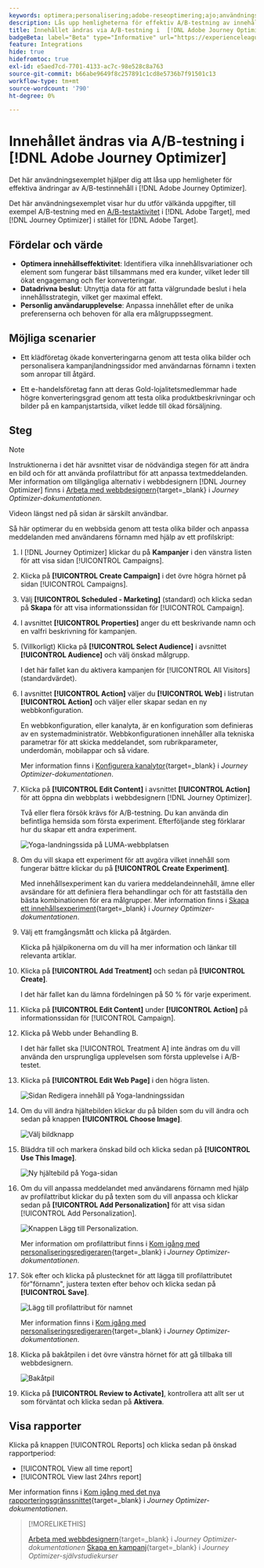 ```yaml
---
keywords: optimera;personalisering;adobe-reseoptimering;ajo;användningsfall;scenarier;innehållsändring/ab test;profilattribut;change image;swap image
description: Lås upp hemligheterna för effektiv A/B-testning av innehållsändringar i Adobe Journey Optimizer
title: Innehållet ändras via A/B-testning i  [!DNL Adobe Journey Optimizer]
badgeBeta: label="Beta" type="Informative" url="https://experienceleague.adobe.com/docs/target/using/introduction/intro.html?lang=sv-SE#beta newtab=true" tooltip="Vad är Beta-funktioner i  [!DNL Adobe Target]?"
feature: Integrations
hide: true
hidefromtoc: true
exl-id: e5aed7cd-7701-4133-ac7c-98e528c8a763
source-git-commit: b66abe9649f8c257891c1cd8e5736b7f91501c13
workflow-type: tm+mt
source-wordcount: '790'
ht-degree: 0%

---
```


# Innehållet ändras via A/B-testning i [!DNL Adobe Journey Optimizer]

Det här användningsexemplet hjälper dig att låsa upp hemligheter för effektiva ändringar av A/B-testinnehåll i [!DNL Adobe Journey Optimizer].

Det här användningsexemplet visar hur du utför välkända uppgifter, till exempel A/B-testning med en [A/B-testaktivitet](/help/main/c-activities/t-test-ab/test-ab.md) i [!DNL Adobe Target], med [!DNL Journey Optimizer] i stället för [!DNL Adobe Target].

## Fördelar och värde

* **Optimera innehållseffektivitet**: Identifiera vilka innehållsvariationer och element som fungerar bäst tillsammans med era kunder, vilket leder till ökat engagemang och fler konverteringar.
* **Datadrivna beslut**: Utnyttja data för att fatta välgrundade beslut i hela innehållsstrategin, vilket ger maximal effekt.
* **Personlig användarupplevelse**: Anpassa innehållet efter de unika preferenserna och behoven för alla era målgruppssegment.

## Möjliga scenarier

* Ett klädföretag ökade konverteringarna genom att testa olika bilder och personalisera kampanjlandningssidor med användarnas förnamn i texten som anropar till åtgärd.

* Ett e-handelsföretag fann att deras Gold-lojalitetsmedlemmar hade högre konverteringsgrad genom att testa olika produktbeskrivningar och bilder på en kampanjstartsida, vilket ledde till ökad försäljning.

## Steg

>[!NOTE]
>
>Instruktionerna i det här avsnittet visar de nödvändiga stegen för att ändra en bild och för att använda profilattribut för att anpassa textmeddelanden. Mer information om tillgängliga alternativ i webbdesignern [!DNL Journey Optimizer] finns i [Arbeta med webbdesignern](https://experienceleague.adobe.com/sv/docs/journey-optimizer/using/channels/web/author-web-pages/web-visual-editor){target=_blank} i *Journey Optimizer-dokumentationen*.
>
>Videon längst ned på sidan är särskilt användbar.

Så här optimerar du en webbsida genom att testa olika bilder och anpassa meddelanden med användarens förnamn med hjälp av ett profilskript:

1. I [!DNL Journey Optimizer] klickar du på **Kampanjer** i den vänstra listen för att visa sidan [!UICONTROL Campaigns].

1. Klicka på **[!UICONTROL Create Campaign]** i det övre högra hörnet på sidan [!UICONTROL Campaigns].

1. Välj **[!UICONTROL Scheduled - Marketing]** (standard) och klicka sedan på **Skapa** för att visa informationssidan för [!UICONTROL Campaign].

1. I avsnittet **[!UICONTROL Properties]** anger du ett beskrivande namn och en valfri beskrivning för kampanjen.

1. (Villkorligt) Klicka på **[!UICONTROL Select Audience]** i avsnittet **[!UICONTROL Audience]** och välj önskad målgrupp.

   I det här fallet kan du aktivera kampanjen för [!UICONTROL All Visitors] (standardvärdet).

1. I avsnittet **[!UICONTROL Action]** väljer du **[!UICONTROL Web]** i listrutan **[!UICONTROL Action]** och väljer eller skapar sedan en ny webbkonfiguration.

   En webbkonfiguration, eller kanalyta, är en konfiguration som definieras av en systemadministratör. Webbkonfigurationen innehåller alla tekniska parametrar för att skicka meddelandet, som rubrikparameter, underdomän, mobilappar och så vidare.

   Mer information finns i [Konfigurera kanalytor](https://experienceleague.adobe.com/sv/docs/journey-optimizer/using/configuration/channel-surfaces#set-up-channel-surfaces){target=_blank} i *Journey Optimizer-dokumentationen*.

1. Klicka på **[!UICONTROL Edit Content]** i avsnittet **[!UICONTROL Action]** för att öppna din webbplats i webbdesignern [!DNL Journey Optimizer].

   Två eller flera försök krävs för A/B-testning. Du kan använda din befintliga hemsida som första experiment. Efterföljande steg förklarar hur du skapar ett andra experiment.

   ![Yoga-landningssida på LUMA-webbplatsen](/help/main/c-integrating-target-with-mac/ajo/assets/luma-yoga-landing.png)

1. Om du vill skapa ett experiment för att avgöra vilket innehåll som fungerar bättre klickar du på **[!UICONTROL Create Experiment]**.

   Med innehållsexperiment kan du variera meddelandeinnehåll, ämne eller avsändare för att definiera flera behandlingar och för att fastställa den bästa kombinationen för era målgrupper. Mer information finns i [Skapa ett innehållsexperiment](https://experienceleague.adobe.com/sv/docs/journey-optimizer/using/content-management/content-experiment/content-experiment){target=_blank} i *Journey Optimizer-dokumentationen*.

1. Välj ett framgångsmått och klicka på åtgärden.

   Klicka på hjälpikonerna om du vill ha mer information och länkar till relevanta artiklar.

1. Klicka på **[!UICONTROL Add Treatment]** och sedan på **[!UICONTROL Create]**.

   I det här fallet kan du lämna fördelningen på 50 % för varje experiment.

1. Klicka på **[!UICONTROL Edit Content]** under **[!UICONTROL Action]** på informationssidan för [!UICONTROL Campaign].

1. Klicka på Webb under Behandling B.

   I det här fallet ska [!UICONTROL Treatment A] inte ändras om du vill använda den ursprungliga upplevelsen som första upplevelse i A/B-testet.

1. Klicka på **[!UICONTROL Edit Web Page]** i den högra listen.

   ![Sidan Redigera innehåll på Yoga-landningssidan](/help/main/c-integrating-target-with-mac/ajo/assets/edit-yoga-page.png)

1. Om du vill ändra hjältebilden klickar du på bilden som du vill ändra och sedan på knappen **[!UICONTROL Choose Image]**.

   ![Välj bildknapp](/help/main/c-integrating-target-with-mac/ajo/assets/choose-image.png)

1. Bläddra till och markera önskad bild och klicka sedan på **[!UICONTROL Use This Image]**.

   ![Ny hjältebild på Yoga-sidan](/help/main/c-integrating-target-with-mac/ajo/assets/new-hero-image.png)

1. Om du vill anpassa meddelandet med användarens förnamn med hjälp av profilattribut klickar du på texten som du vill anpassa och klickar sedan på **[!UICONTROL Add Personalization]** för att visa sidan [!UICONTROL Add Personalization].

   ![Knappen Lägg till Personalization.](/help/main/c-integrating-target-with-mac/ajo/assets/add-personalization-button.png)

   Mer information om profilattribut finns i [Kom igång med personaliseringsredigeraren](https://experienceleague.adobe.com/sv/docs/journey-optimizer/using/content-management/personalization/expression-editor/personalization-build-expressions){target=_blank} i *Journey Optimizer-dokumentationen*.

1. Sök efter och klicka på plustecknet för att lägga till profilattributet för&quot;förnamn&quot;, justera texten efter behov och klicka sedan på **[!UICONTROL Save]**.

   ![Lägg till profilattribut för namnet](/help/main/c-integrating-target-with-mac/ajo/assets/add-profile-attribute-for-name.png)

   Mer information finns i [Kom igång med personaliseringsredigeraren](https://experienceleague.adobe.com/sv/docs/journey-optimizer/using/content-management/personalization/expression-editor/personalization-build-expressions){target=_blank} i *Journey Optimizer-dokumentationen*.

1. Klicka på bakåtpilen i det övre vänstra hörnet för att gå tillbaka till webbdesignern.

   ![Bakåtpil](/help/main/c-integrating-target-with-mac/ajo/assets/back-arrow.png)

1. Klicka på **[!UICONTROL Review to Activate]**, kontrollera att allt ser ut som förväntat och klicka sedan på **Aktivera**.

## Visa rapporter

Klicka på knappen [!UICONTROL Reports] och klicka sedan på önskad rapportperiod:

* [!UICONTROL View all time report]
* [!UICONTROL View last 24hrs report]

Mer information finns i [Kom igång med det nya rapporteringsgränssnittet](https://experienceleague.adobe.com/sv/docs/journey-optimizer/using/channel-report/report-gs-cja){target=_blank} i *Journey Optimizer-dokumentationen*.

>[!MORELIKETHIS]
>
>[Arbeta med webbdesignern](https://experienceleague.adobe.com/sv/docs/journey-optimizer/using/channels/web/author-web-pages/web-visual-editor){target=_blank} i *Journey Optimizer-dokumentationen*
>[Skapa en kampanj](https://experienceleague.adobe.com/sv/docs/journey-optimizer-learn/tutorials/create-campaigns/create-a-campaign){target=_blank} i *Journey Optimizer-självstudiekurser*
